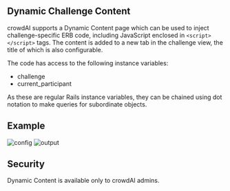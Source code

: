 ## Dynamic Challenge Content

crowdAI supports a Dynamic Content page which can be used to inject challenge-specific ERB code, including JavaScript enclosed in ```<script></script>``` tags. The content is added to a new tab in the challenge view, the title of which is also configurable.


The code has access to the following instance variables:

- challenge
- current_participant

As these are regular Rails instance variables, they can be chained using dot notation to make queries for subordinate objects.

## Example

![config](../images/dynamic_content_configuration.png)
![output](../images/dynamic_content_output.png)


## Security

Dynamic Content is available only to crowdAI admins.
